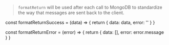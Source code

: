> `formatReturn` will be used after each call to MongoDB to standardize the way that messages are sent back to the client.

const formatReturnSuccess = (data)  => {
  return { data: data, error: '' }
}

const formatReturnError = (error)  => {
  return { data: [], error: error.message }
}
